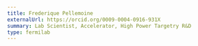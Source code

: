 ```yaml
---
title: Frederique Pellemoine
externalUrl: https://orcid.org/0009-0004-0916-931X
summary: Lab Scientist, Accelerator, High Power Targetry R&D
type: fermilab
---
```

